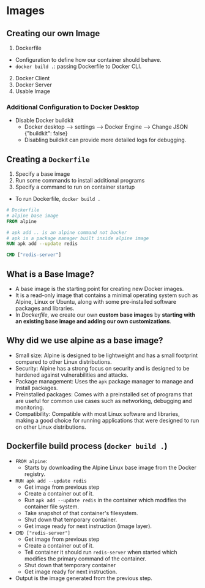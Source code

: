 # Images

## Creating our own Image

1. Dockerfile

- Configuration to define how our container should behave.
- `docker build .`: passing Dockerfile to Docker CLI.

2. Docker Client
3. Docker Server
4. Usable Image

### Additional Configuration to Docker Desktop

- Disable Docker buildkit
  - Docker desktop --> settings --> Docker Engine --> Change JSON {"buildkit": false}
  - Disabling buildkit can provide more detailed logs for debugging.

## Creating a `Dockerfile`

1. Specify a base image
2. Run some commands to install additional programs
3. Specify a command to run on container startup

- To run Dockerfile, `docker build .`

```Dockerfile
# Dockerfile
# alpine base image
FROM alpine

# apk add .. is an alpine command not Docker
# apk is a package manager built inside alpine image
RUN apk add --update redis

CMD ["redis-server"]
```

## What is a Base Image?

- A base image is the starting point for creating new Docker images.
- It is a read-only image that contains a minimal operating system such as Alpine, Linux or Ubuntu, along with some pre-installed software packages and libraries.
- In *Dockerfile*, we create our own **custom base images** by **starting with an existing base image and adding our own customizations**.

## Why did we use alpine as a base image?

- Small size: Alpine is designed to be lightweight and has a small footprint compared to other Linux distributions.
- Security: Alpine has a strong focus on security and is designed to be hardened against vulnerabilities and attacks.
- Package management: Uses the `apk` package manager to manage and install packages.
- Preinstalled packages: Comes with a preinstalled set of programs that are useful for common use cases such as networking, debugging and monitoring.
- Compatibility: Compatible with most Linux software and libraries, making a good choice for running applications that were designed to run on other Linux distributions.

## Dockerfile build process (`docker build .`)

- `FROM alpine`:
  - Starts by downloading the Alpine Linux base image from the Docker registry.
- `RUN apk add --update redis`
  - Get image from previous step
  - Create a container out of it.
  - Run `apk add --update redis` in the container which modifies the container file system.
  - Take snapshot of that container's filesystem.
  - Shut down that temporary container.
  - Get image ready for next instruction (image layer).
- `CMD ["redis-server"]`
  - Get image from previous step
  - Create a container out of it.
  - Tell container it should run `redis-server` when started which modifies the primary command of the container.
  - Shut down that temporary container
  - Get image ready for next instruction.
- Output is the image generated from the previous step.

